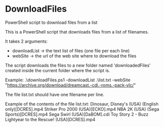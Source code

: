 # DownloadFiles
PowerShell script to download files from a list

This is a PowerShell script that downloads files from a list of filenames.

It takes 2 arguments: 
- downloadList -> the text list of files (one file per each line)
- webSite -> the url of the web site where to download the files

The script downloads the files to a new folder named 'downloadedFiles' created inside the current folder where the script is.

Example:
.\downloadFiles.ps1 -downloadList .\list.txt -webSite "https://archive.org/download/dreamcast.-cdi.-roms.-pack-vlc/"

The file list.txt should have one filename per line.

Example of the contents of the file list.txt:
Dinosaur, Disney's (USA) (English only)[DCRES].mp4
Striker Pro 2000 (USA)[ECKO].mp4
NBA 2K (USA) (Sega Sports)[DCRES].mp4
Sega Swirl (USA)[DaBOM].cdi
Toy Story 2 - Buzz Lightyear to the Rescue! (USA)[DCRES].mp4

